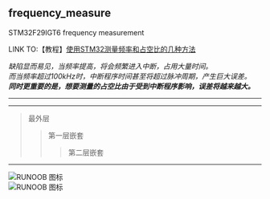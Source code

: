 ## frequency_measure
STM32F29IGT6 frequency measurement


LINK TO:【教程】[使用STM32测量频率和占空比的几种方法](http://www.openedv.com/forum.php?mod=viewthread&tid=82594&highlight=%B2%E2%C1%BF%C6%B5%C2%CA)


*缺陷显而易见，当频率提高，将会频繁进入中断，占用大量时间。*  
_而当频率超过100kHz时，中断程序时间甚至将超过脉冲周期，产生巨大误差。_  
___同时更重要的是，想要测量的占空比由于受到中断程序影响，误差将越来越大。___  
***  
- - -  
> 最外层
> > 第一层嵌套
> > > 第二层嵌套
***
![RUNOOB 图标](http://static.runoob.com/images/runoob-logo.png)  
![RUNOOB 图标](http://static.runoob.com/images/runoob-logo.png "RUNOOB")
